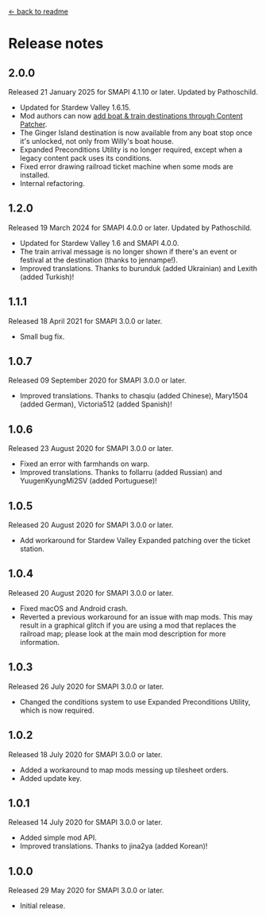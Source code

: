 ﻿[← back to readme](README.md)

# Release notes
## 2.0.0
Released 21 January 2025 for SMAPI 4.1.10 or later. Updated by Pathoschild.

- Updated for Stardew Valley 1.6.15.
- Mod authors can now [add boat & train destinations through Content Patcher](README.md#add-a-destination).
- The Ginger Island destination is now available from any boat stop once it's unlocked, not only from Willy's boat house.
- Expanded Preconditions Utility is no longer required, except when a legacy content pack uses its conditions.
- Fixed error drawing railroad ticket machine when some mods are installed.
- Internal refactoring.

## 1.2.0
Released 19 March 2024 for SMAPI 4.0.0 or later. Updated by Pathoschild.

- Updated for Stardew Valley 1.6 and SMAPI 4.0.0.
- The train arrival message is no longer shown if there's an event or festival at the destination (thanks to jennampe!).
- Improved translations. Thanks to burunduk (added Ukrainian) and Lexith (added Turkish)!

## 1.1.1
Released 18 April 2021 for SMAPI 3.0.0 or later.

- Small bug fix.

## 1.0.7
Released 09 September 2020 for SMAPI 3.0.0 or later.

- Improved translations. Thanks to chasqiu﻿ (added Chinese), Mary1504 (added German), Victoria512﻿ (added Spanish)!

## 1.0.6
Released 23 August 2020 for SMAPI 3.0.0 or later.

- Fixed an error with farmhands on warp.
- Improved translations. Thanks to follarru (added Russian) and YuugenKyungMi2SV﻿ (added Portuguese)!

## 1.0.5
Released 20 August 2020 for SMAPI 3.0.0 or later.

- Add workaround for Stardew Valley Expanded patching over the ticket station.

## 1.0.4
Released 20 August 2020 for SMAPI 3.0.0 or later.

- Fixed macOS and Android crash.
- Reverted a previous workaround for an issue with map mods. This may result in a graphical glitch if you are using a mod that replaces the railroad map; please look at the main mod description for more information.

## 1.0.3
Released 26 July 2020 for SMAPI 3.0.0 or later.

- Changed the conditions system to use Expanded Preconditions Utility, which is now required.

## 1.0.2
Released 18 July 2020 for SMAPI 3.0.0 or later.

- Added a workaround to map mods messing up tilesheet orders.
- Added update key.

## 1.0.1
Released 14 July 2020 for SMAPI 3.0.0 or later.

- Added simple mod API.
- Improved translations. Thanks to jina2ya (added Korean)!

## 1.0.0
Released 29 May 2020 for SMAPI 3.0.0 or later.

- Initial release.
